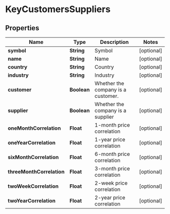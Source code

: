 # KeyCustomersSuppliers

## Properties

 Name                      | Type        | Description                        | Notes      
---------------------------|-------------|------------------------------------|------------
 **symbol**                | **String**  | Symbol                             | [optional] 
 **name**                  | **String**  | Name                               | [optional] 
 **country**               | **String**  | Country                            | [optional] 
 **industry**              | **String**  | Industry                           | [optional] 
 **customer**              | **Boolean** | Whether the company is a customer. | [optional] 
 **supplier**              | **Boolean** | Whether the company is a supplier  | [optional] 
 **oneMonthCorrelation**   | **Float**   | 1-month price correlation          | [optional] 
 **oneYearCorrelation**    | **Float**   | 1-year price correlation           | [optional] 
 **sixMonthCorrelation**   | **Float**   | 6-month price correlation          | [optional] 
 **threeMonthCorrelation** | **Float**   | 3-month price correlation          | [optional] 
 **twoWeekCorrelation**    | **Float**   | 2-week price correlation           | [optional] 
 **twoYearCorrelation**    | **Float**   | 2-year price correlation           | [optional] 



